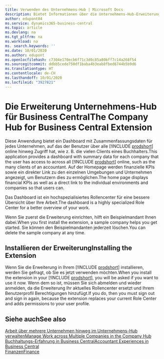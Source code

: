 ```yaml
---
title: Verwenden des Unternehmens-Hub | Microsoft Docs
description: Bietet Informationen über die Unternehmens-Hub-Erweiterung.
author: edupont04
ms.service: dynamics365-business-central
ms.topic: article
ms.devlang: na
ms.tgt_pltfrm: na
ms.workload: na
ms. search.keywords: ''
ms.date: 10/01/2020
ms.author: edupont
ms.openlocfilehash: c7304e170ecb6f71c3d0c85a80bff7c14a268f54
ms.sourcegitcommit: ddbb5cede750df1baba4b3eab8fbed6744b5b9d6
ms.translationtype: HT
ms.contentlocale: de-CH
ms.lasthandoff: 10/01/2020
ms.locfileid: "3927821"
---
```

# <a name="the-company-hub-for-business-central-extension"></a><span data-ttu-id="81577-103">Die Erweiterung Unternehmens-Hub für Business Central</span><span class="sxs-lookup"><span data-stu-id="81577-103">The Company Hub for Business Central Extension</span></span>

<span data-ttu-id="81577-104">Diese Anwendung bietet ein Dashboard mit Zusammenfassungsdaten für jedes Unternehmen, auf das der Benutzer über alle [!INCLUDE [prodshort](includes/prodshort.md)] online hinweg Zugriff hat, wie z. B. die vielen Clients eines Buchhalters.</span><span class="sxs-lookup"><span data-stu-id="81577-104">This application provides a dashboard with summary data for each company that the user has access to across all [!INCLUDE [prodshort](includes/prodshort.md)] online, such as the many clients of an accountant.</span></span> <span data-ttu-id="81577-105">Auf der Homepage werden finanzielle KPIs sowie ein direkter Link zu den einzelnen Umgebungen und Unternehmen angezeigt, um Benutzern dies zu ermöglichen.</span><span class="sxs-lookup"><span data-stu-id="81577-105">The home page displays financial KPIs as well as a direct link to the individual environments and companies so that users can.</span></span>

<span data-ttu-id="81577-106">Das Dashboard ist ein hochspezialisiertes Rollencenter für eine bessere Übersicht über Ihre Arbeit.</span><span class="sxs-lookup"><span data-stu-id="81577-106">The dashboard is a highly specialized Role Center for a better overview of your work.</span></span>

<span data-ttu-id="81577-107">Wenn Sie zuerst die Erweiterung einrichten, hilft ein Beispielmandant Ihnen dabei.</span><span class="sxs-lookup"><span data-stu-id="81577-107">When you first install the extension, a sample company helps you get started.</span></span> <span data-ttu-id="81577-108">Sie können den Beispielmandanten jederzeit löschen.</span><span class="sxs-lookup"><span data-stu-id="81577-108">You can delete the sample company at any time.</span></span>

## <a name="installing-the-extension"></a><span data-ttu-id="81577-109">Installieren der Erweiterung</span><span class="sxs-lookup"><span data-stu-id="81577-109">Installing the Extension</span></span>

<span data-ttu-id="81577-110">Wenn Sie die Erweiterung in Ihrem [!INCLUDE [prodshort](includes/prodshort.md)] installieren, werden Sie gefragt, ob Sie es jetzt verwenden möchten.</span><span class="sxs-lookup"><span data-stu-id="81577-110">When you install the extension in your [!INCLUDE [prodshort](includes/prodshort.md)], you will be asked if you want to use it now.</span></span> <span data-ttu-id="81577-111">Wenn dem so ist, müssen Sie sich abmelden und wieder anmelden, da die Erweiterung Ihr aktuelles Rollencenter ersetzt und Ihrem Benutzerprofil Berechtigungen hinzufügt.</span><span class="sxs-lookup"><span data-stu-id="81577-111">If you do, then you must sign out and sign in again, because the extension replaces your current Role Center and adds permissions to your user profile.</span></span>

## <a name="see-also"></a><span data-ttu-id="81577-112">Siehe auch</span><span class="sxs-lookup"><span data-stu-id="81577-112">See also</span></span>

[<span data-ttu-id="81577-113">Arbeit über mehrere Unternehmen hinweg im Unternehmens-Hub verwalten</span><span class="sxs-lookup"><span data-stu-id="81577-113">Manage Work across Multiple Companies in the Company Hub</span></span>](company-hub.md)  
[<span data-ttu-id="81577-114">Buchhaltungs-Erfahrung in Business Central</span><span class="sxs-lookup"><span data-stu-id="81577-114">Accountant Experiences in Business Central </span></span>](finance-accounting.md)  
[<span data-ttu-id="81577-115">Finanzen</span><span class="sxs-lookup"><span data-stu-id="81577-115">Finance</span></span>](finance.md)  
